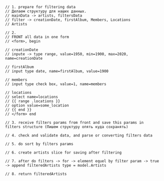 
	// 1. prepare for filtering data
	// Делаем структуру для наших данных.
	// mainData -> artists, filtersData
	// filter -> creationDate, firstAlbum, Members, Locations
	// Artists

	// 2.
	// FRONT all data in one form
	// <form>, begin

	// creationDate
	// inpute -> type range, value=1950, min=1900, max=2020, name=creationDate

	// firstAlbum
	// input type date, name=firstAlbum, value=1900

	// members
	// input type check box, value=1, name=members

	// locations
	// select name=locations
	// {{ range .locations }}
	// option value=some_location
	// {{ end }}
	// </form> end

	// 3. receive filters params from front and save this params in filters structure (Пишем структуру опять куда сохранять)

	// 4. check and validate data, and parse or converting filters data

	// 5. do sort by filters params

	// 6. create artists slice for saving after filtering

	// 7. after do filters -> for -> element equel by filter param -> true -> append filteredArtists type = model.Artists

	// 8. return filteredArtists
